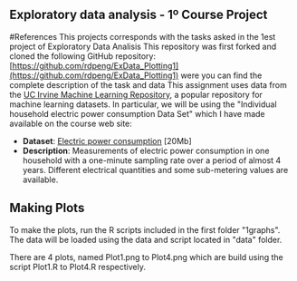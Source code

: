 ## Exploratory data analysis - 1º Course Project 


#References
This projects corresponds with the tasks asked in the 1est project of Exploratory Data Analisis
This repository was first forked and cloned the following GitHub repository:
[https://github.com/rdpeng/ExData_Plotting1](https://github.com/rdpeng/ExData_Plotting1)
were you can find the complete description of the task and data
This assignment uses data from
the <a href="http://archive.ics.uci.edu/ml/">UC Irvine Machine
Learning Repository</a>, a popular repository for machine learning
datasets. In particular, we will be using the "Individual household
electric power consumption Data Set" which I have made available on
the course web site:
* <b>Dataset</b>: <a href="https://d396qusza40orc.cloudfront.net/exdata%2Fdata%2Fhousehold_power_consumption.zip">Electric power consumption</a> [20Mb]
* <b>Description</b>: Measurements of electric power consumption in
one household with a one-minute sampling rate over a period of almost
4 years. Different electrical quantities and some sub-metering values
are available.

## Making Plots

To make the plots, run the R scripts included in the first folder "1graphs".
The data will be loaded using the data and script located in "data" folder.

There are 4 plots, named Plot1.png  to Plot4.png which are build using the script Plot1.R to Plot4.R respectively.


